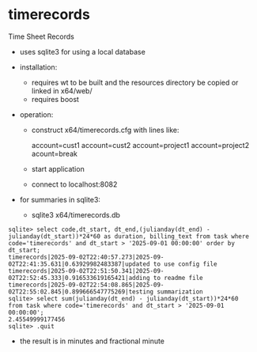 # timerecords
Time Sheet Records

* uses sqlite3 for using a local database

* installation:
  * requires wt to be built and the resources directory be copied or linked in x64/web/
  * requires boost 

* operation:
  * construct x64/timerecords.cfg with lines like:

    account=cust1
    account=cust2
    account=project1
    account=project2
    acount=break

  * start application
  * connect to localhost:8082

* for summaries in sqlite3:
  * sqlite3 x64/timerecords.db

```
sqlite> select code,dt_start, dt_end,(julianday(dt_end) - julianday(dt_start))*24*60 as duration, billing_text from task where code='timerecords' and dt_start > '2025-09-01 00:00:00' order by dt_start;
timerecords|2025-09-02T22:40:57.273|2025-09-02T22:41:35.631|0.63929982483387|updated to use config file
timerecords|2025-09-02T22:51:50.341|2025-09-02T22:52:45.333|0.916533619165421|adding to readme file
timerecords|2025-09-02T22:54:08.865|2025-09-02T22:55:02.845|0.899666547775269|testing summarization
sqlite> select sum(julianday(dt_end) - julianday(dt_start))*24*60  from task where code='timerecords' and dt_start > '2025-09-01 00:00:00';
2.45549999177456
sqlite> .quit
```

* the result is in minutes and fractional minute


